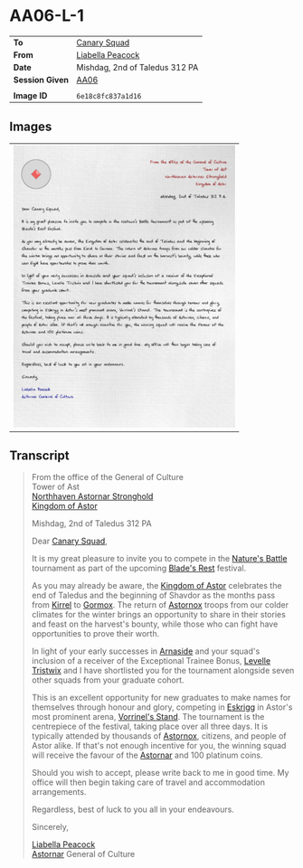 # AA06-L-1

|||
| --- | --- |
| **To** | [Canary Squad](../organisations/astorrel/squads/canary-squad.md) | letter.1
| **From** | [Liabella Peacock](../characters/liabella-peacock.md) |
| **Date** | Mishdag, 2nd of Taledus 312 PA |
| **Session Given** | [AA06](../sessions/completed/AA06.md) |
|||
| **Image ID** | `6e18c8fc837a1d16` |

## Images

||
|:---:|
| <img src="https://raw.githubusercontent.com/jesskelsall/astarus-images/main/letters/6e18c8fc837a1d16.jpg" height="500" /> |

## Transcript

> From the office of the General of Culture  
> Tower of Ast  
> [Northhaven Astornar Stronghold](../places/strongholds/northhaven-astornar-stronghold.md)  
> [Kingdom of Astor](../civilisations/kingdom-of-astor/kingdom-of-astor.md)
>
> Mishdag, 2nd of Taledus 312 PA
>
> Dear [Canary Squad](../organisations/astorrel/squads/canary-squad.md),
>
> It is my great pleasure to invite you to compete in the [Nature's Battle](../mechanics/roleplay/natures-battle.md) tournament as part of the upcoming [Blade's Rest](../festivals/blades-rest.md) festival.
>
> As you may already be aware, the [Kingdom of Astor](../civilisations/kingdom-of-astor/kingdom-of-astor.md) celebrates the end of Taledus and the beginning of Shavdor as the months pass from [Kirrel](../gods/deities/kirrel.md) to [Gormox](../gods/deities/gormox.md). The return of [Astornox](../organisations/astornox/astornox.md) troops from our colder climates for the winter brings an opportunity to share in their stories and feast on the harvest's bounty, while those who can fight have opportunities to prove their worth.
>
> In light of your early successes in [Arnaside](../places/villages/arnaside.md) and your squad's inclusion of a receiver of the Exceptional Trainee Bonus, [Levelle Tristwix](../characters/levelle-tristwix.md) and I have shortlisted you for the tournament alongside seven other squads from your graduate cohort.
>
> This is an excellent opportunity for new graduates to make names for themselves through honour and glory, competing in [Eskrigg](../places/cities/eskrigg.md) in Astor's most prominent arena, [Vorrinel's Stand](../places/buildings/vorrinels-stand.md). The tournament is the centrepiece of the festival, taking place over all three days. It is typically attended by thousands of [Astornox](../organisations/astornox/astornox.md), citizens, and people of Astor alike. If that's not enough incentive for you, the winning squad will receive the favour of the [Astornar](../organisations/astornar.md) and 100 platinum coins.
>
> Should you wish to accept, please write back to me in good time. My office will then begin taking care of travel and accommodation arrangements.
>
> Regardless, best of luck to you all in your endeavours.
>
> Sincerely,
>
> [Liabella Peacock](../characters/liabella-peacock.md)  
> [Astornar](../organisations/astornar.md) General of Culture
